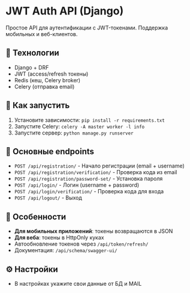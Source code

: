 # JWT Auth API (Django)

Простое API для аутентификации с JWT-токенами. Поддержка мобильных и веб-клиентов.

## 🔧 Технологии
- Django + DRF
- JWT (access/refresh токены)
- Redis (кеш, Celery broker)
- Celery (отправка email)

## 🚀 Как запустить
1. Установите зависимости: `pip install -r requirements.txt`
2. Запустите Celery: `celery -A master worker -l info`
3. Запустите сервер: `python manage.py runserver`

## 📌 Основные endpoints
- `POST /api/registration/` - Начало регистрации (email + username)
- `POST /api/registration/verification/` - Проверка кода из email
- `POST /api/registration/password-set/` - Установка пароля
- `POST /api/login/` - Логин (username + password)
- `POST /api/login/verification/` - Проверка кода для входа
- `POST /api/logout/` - Выход

## 🔐 Особенности
- **Для мобильных приложений**: токены возвращаются в JSON
- **Для веба**: токены в HttpOnly куках
- Автообновление токенов через `/api/token/refresh/`
- Документация: `/api/schema/swagger-ui/`

## ⚙️ Настройки
- В настройках укажите свои данные от БД и MAIL
